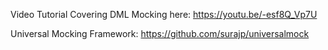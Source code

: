 Video Tutorial Covering DML Mocking here: https://youtu.be/-esf8Q_Vp7U

Universal Mocking Framework: https://github.com/surajp/universalmock

